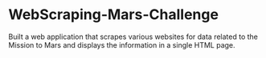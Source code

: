 # WebScraping-Mars-Challenge
Built a web application that scrapes various websites for data related to the Mission to Mars and displays the information in a single HTML page. 
